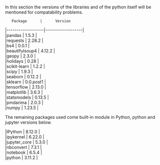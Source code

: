 In this section the versions of the libraries and of the python itself will be mentioned for compatability problems.  
  
       Package      |      Version        
|-------------------|-------------------|  
|pandas             | 1.5.3             |  
|requests           | 2.28.2            |  
|bs4                | 0.0.1             |  
|beautifulsoup4     | 4.12.2            |  
|geopy              | 2.3.0             |  
|holidays           | 0.28              |  
|scikit-learn       | 1.2.2             |  
|scipy              | 1.9.3             |  
|seaborn            | 0.12.2            |  
|sklearn            | 0.0.post1         |  
|tensorflow         | 2.13.0            |  
|matplotlib         | 3.6.3             |  
|statsmodels        | 0.13.5            |  
|pmdarima           | 2.0.3             |  
|numpy              | 1.23.5            |  
  
The remaining packages used come built-in module in Python, python and jupyter versions below.  
  
|IPython            | 8.12.0            |  
|ipykernel          | 6.22.0            |  
|jupyter_core       | 5.3.0             |  
|nbconvert          | 7.3.1             |  
|notebook           | 6.5.4             |  
|python             | 3.11.2            |  
